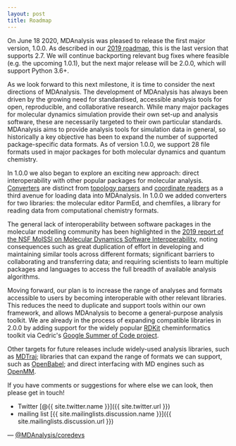 ```yaml
---
layout: post
title: Roadmap
---
```


On June 18 2020, MDAnalysis was pleased to release the first major version, 1.0.0. As described in our [2019 roadmap](https://www.mdanalysis.org/2019/11/06/roadmap/), this is the last version that supports 2.7. We will continue backporting relevant bug fixes where feasible (e.g. the upcoming 1.0.1), but the next major release will be 2.0.0, which will support Python 3.6+.

As we look forward to this next milestone, it is time to consider the next directions of MDAnalysis. The development of MDAnalysis has always been driven by the growing need for standardised, accessible analysis tools for open, reproducible, and collaborative research. While many major packages for molecular dynamics simulation provide their own set-up and analysis software, these are necessarily targeted to their own particular standards. MDAnalysis aims to provide analysis tools for simulation data in general, so historically a key objective has been to expand the number of supported package-specific data formats. As of version 1.0.0, we support 28 file formats used in major packages for both molecular dynamics and quantum chemistry. 

In 1.0.0 we also began to explore an exciting new approach: direct interoperability with other popular packages for molecular analysis. [Converters](https://www.mdanalysis.org/docs//documentation_pages/converters.html) are distinct from [topology parsers](https://www.mdanalysis.org/docs//documentation_pages/topology_modules.html) and [coordinate readers](https://www.mdanalysis.org/docs//documentation_pages/coordinates_modules.html) as a third avenue for loading data into MDAnalysis. In 1.0.0 we added converters for two libraries: the molecular editor ParmEd, and chemfiles, a library for reading data from computational chemistry formats.

The general lack of interoperability between software packages in the molecular modelling community has been highlighted in the [2019 report of the NSF MolSSI on Molecular Dynamics Software Interoperability](https://drive.google.com/file/d/1HKRhfm1Ev1UMAdvvuXhorSCUJlhtU-1o/view), noting consequences such as great duplication of effort in developing and maintaining similar tools across different formats; significant barriers to collaborating and transferring data; and requiring scientists to learn multiple packages and languages to access the full breadth of available analysis algorithms. 

Moving forward, our plan is to increase the range of analyses and formats accessible to users by becoming interoperable with other relevant libraries. This reduces the need to duplicate and support tools within our own framework, and allows MDAnalysis to become a general-purpose analysis toolkit. We are already in the process of expanding compatible libraries in 2.0.0 by adding support for the widely popular [RDKit](https://www.rdkit.org/) cheminformatics toolkit via Cedric's [Google Summer of Code project](https://www.mdanalysis.org/2020/05/20/gsoc-students/#c%C3%A9dric-bouysset-from-rdkit-to-the-universe-and-back).

Other targets for future releases include widely-used analysis libraries, such as [MDTraj](http://mdtraj.org/); libraries that can expand the range of formats we can support, such as [OpenBabel](http://openbabel.org/wiki/Main_Page); and direct interfacing with MD engines such as [OpenMM](http://openmm.org/).

If you have comments or suggestions for where else we can look, then please get in touch!

- Twitter [@{{ site.twitter.name }}]({{ site.twitter.url }})
- mailing list [{{ site.mailinglists.discussion.name }}]({{ site.mailinglists.discussion.url }})
  
— [@MDAnalysis/coredevs](https://github.com/orgs/MDAnalysis/teams/coredevs)
